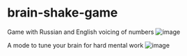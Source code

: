 # brain-shake-game

Game with Russian and English voicing of numbers
![image](https://github.com/mrprogre/brain-shake-game/assets/45883640/88502397-19e3-4189-8f4e-08d9c2978986)

A mode to tune your brain for hard mental work
![image](https://github.com/mrprogre/brain-shake-game/assets/45883640/56a49e03-468e-4cca-99cc-c9454d1e39a1)
